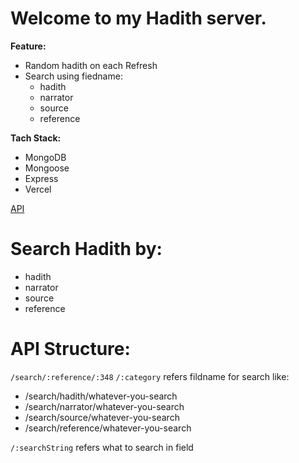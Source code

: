 # Welcome to my Hadith server.

<b>Feature:</b>
<ul>
<li>Random hadith on each Refresh</li>
<li>Search using fiedname:
<ul>
  <li>
    hadith
  </li>
  <li>
    narrator
  </li>
  <li>
    source
  </li>
  <li>
    reference
  </li>
</ul>
</li>
</ul>


<b>Tach Stack:</b>
<ul>
<li>MongoDB</li>
<li>Mongoose</li>
<li>Express</li>
<li>Vercel</li>
</ul>

[API](https://random-hadith-server-i1yfit3my-sarwarhridoy4.vercel.app/)

# Search Hadith by:

<ul>
<li>hadith</li>
<li>narrator</li>
<li>source</li>
<li>reference</li>
</ul>

# API Structure:
<code>/search/:reference/:348</code>
<code>/:category</code> refers fildname for search like:

<ul>
<li>/search/hadith/whatever-you-search</li>
<li>/search/narrator/whatever-you-search</li>
<li>/search/source/whatever-you-search</li>
<li>/search/reference/whatever-you-search</li>
</ul>

<code>/:searchString</code> refers what to search in field
